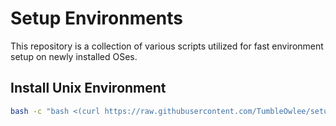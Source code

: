 # Setup Environments

This repository is a collection of various scripts utilized for fast environment setup on newly installed OSes.

## Install Unix Environment
```bash
bash -c "bash <(curl https://raw.githubusercontent.com/TumbleOwlee/setup_env/main/setup.sh 2>/dev/null)" 
```

